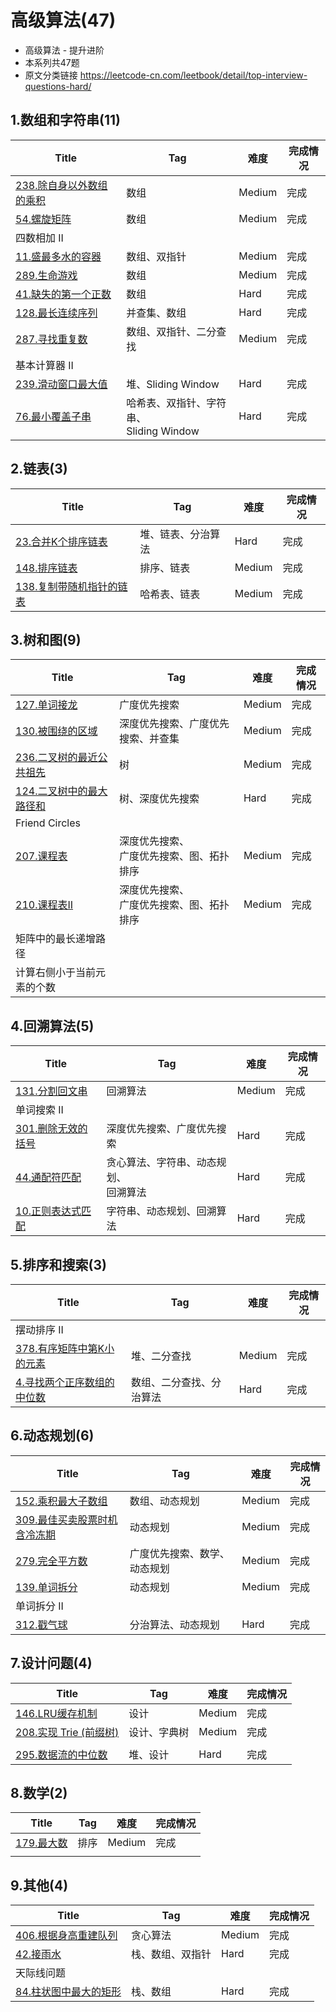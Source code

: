# 高级算法(47)
- 高级算法 - 提升进阶
- 本系列共47题
- 原文分类链接 https://leetcode-cn.com/leetbook/detail/top-interview-questions-hard/

## 1.数组和字符串(11)

| Title                                                        | Tag                                          | 难度   | 完成情况 |
| ------------------------------------------------------------ | -------------------------------------------- | ------ | -------- |
| [238.除自身以外数组的乘积](https://leetcode-cn.com/problems/product-of-array-except-self/) | 数组                                         | Medium | 完成     |
| [54.螺旋矩阵](https://leetcode-cn.com/problems/spiral-matrix/) | 数组                                         | Medium | 完成     |
| 四数相加 II                                                  |                                              |        |          |
| [11.盛最多水的容器](https://leetcode-cn.com/problems/container-with-most-water/) | 数组、双指针                                 | Medium | 完成     |
| [289.生命游戏](https://leetcode-cn.com/problems/game-of-life/) | 数组                                         | Medium | 完成     |
| [41.缺失的第一个正数](https://leetcode-cn.com/problems/first-missing-positive/) | 数组                                         | Hard   | 完成     |
| [128.最长连续序列](https://leetcode-cn.com/problems/longest-consecutive-sequence/) | 并查集、数组                                 | Hard   | 完成     |
| [287.寻找重复数](https://leetcode-cn.com/problems/find-the-duplicate-number/) | 数组、双指针、二分查找                       | Medium | 完成     |
| 基本计算器 II                                                |                                              |        |          |
| [239.滑动窗口最大值](https://leetcode-cn.com/problems/sliding-window-maximum/) | 堆、Sliding Window                           | Hard   | 完成     |
| [76.最小覆盖子串](https://leetcode-cn.com/problems/minimum-window-substring/) | 哈希表、双指针、字符串、<br />Sliding Window | Hard   | 完成     |

## 2.链表(3)

| Title                                                        | Tag                | 难度   | 完成情况 |
| ------------------------------------------------------------ | ------------------ | ------ | -------- |
| [23.合并K个排序链表](https://leetcode-cn.com/problems/merge-k-sorted-lists/) | 堆、链表、分治算法 | Hard   | 完成     |
| [148.排序链表](https://leetcode-cn.com/problems/sort-list/)  | 排序、链表         | Medium | 完成     |
| [138.复制带随机指针的链表](https://leetcode-cn.com/problems/copy-list-with-random-pointer/) | 哈希表、链表       | Medium | 完成     |

## 3.树和图(9)

| Title                                                        | Tag                                            | 难度   | 完成情况 |
| ------------------------------------------------------------ | ---------------------------------------------- | ------ | -------- |
| [127.单词接龙](https://leetcode-cn.com/problems/word-ladder/) | 广度优先搜索                                   | Medium | 完成     |
| [130.被围绕的区域](https://leetcode-cn.com/problems/surrounded-regions/) | 深度优先搜索、广度优先搜索、并查集             | Medium | 完成     |
| [236.二叉树的最近公共祖先](https://leetcode-cn.com/problems/lowest-common-ancestor-of-a-binary-tree/) | 树                                             | Medium | 完成     |
| [124.二叉树中的最大路径和](https://leetcode-cn.com/problems/binary-tree-maximum-path-sum/) | 树、深度优先搜索                               | Hard   | 完成     |
| Friend Circles                                               |                                                |        |          |
| [207.课程表](https://leetcode-cn.com/problems/course-schedule/) | 深度优先搜索、<br />广度优先搜索、图、拓扑排序 | Medium | 完成     |
| [210.课程表II](https://leetcode-cn.com/problems/course-schedule-ii/) | 深度优先搜索、<br />广度优先搜索、图、拓扑排序 | Medium | 完成     |
| 矩阵中的最长递增路径                                         |                                                |        |          |
| 计算右侧小于当前元素的个数                                   |                                                |        |          |

## 4.回溯算法(5)

| Title                                                        | Tag                                        | 难度   | 完成情况 |
| ------------------------------------------------------------ | ------------------------------------------ | ------ | -------- |
| [131.分割回文串](https://leetcode-cn.com/problems/palindrome-partitioning/) | 回溯算法                                   | Medium | 完成     |
| 单词搜索 II                                                  |                                            |        |          |
| [301.删除无效的括号](https://leetcode-cn.com/problems/remove-invalid-parentheses/) | 深度优先搜索、广度优先搜索                 | Hard   | 完成     |
| [44.通配符匹配](https://leetcode-cn.com/problems/wildcard-matching/) | 贪心算法、字符串、动态规划、<br />回溯算法 | Hard   | 完成     |
| [10.正则表达式匹配](https://leetcode-cn.com/problems/regular-expression-matching/) | 字符串、动态规划、回溯算法                 | Hard   | 完成     |

## 5.排序和搜索(3)

| Title                                                        | Tag                      | 难度   | 完成情况 |
| ------------------------------------------------------------ | ------------------------ | ------ | -------- |
| 摆动排序 II                                                  |                          |        |          |
| [378.有序矩阵中第K小的元素](https://leetcode-cn.com/problems/kth-smallest-element-in-a-sorted-matrix/) | 堆、二分查找             | Medium | 完成     |
| [4.寻找两个正序数组的中位数](https://leetcode-cn.com/problems/median-of-two-sorted-arrays/) | 数组、二分查找、分治算法 | Hard   | 完成     |

## 6.动态规划(6)

| Title                                                        | Tag                          | 难度   | 完成情况 |
| ------------------------------------------------------------ | ---------------------------- | ------ | -------- |
| [152.乘积最大子数组](https://leetcode-cn.com/problems/maximum-product-subarray/) | 数组、动态规划               | Medium | 完成     |
| [309.最佳买卖股票时机含冷冻期](https://leetcode-cn.com/problems/best-time-to-buy-and-sell-stock-with-cooldown/) | 动态规划                     | Medium | 完成     |
| [279.完全平方数](https://leetcode-cn.com/problems/perfect-squares/) | 广度优先搜索、数学、动态规划 | Medium | 完成     |
| [139.单词拆分](https://leetcode-cn.com/problems/word-break/) | 动态规划                     | Medium | 完成     |
| 单词拆分 II                                                  |                              |        |          |
| [312.戳气球](https://leetcode-cn.com/problems/burst-balloons/) | 分治算法、动态规划           | Hard   | 完成     |

## 7.设计问题(4)

| Title                                                        | Tag          | 难度   | 完成情况 |
| ------------------------------------------------------------ | ------------ | ------ | -------- |
| [146.LRU缓存机制](https://leetcode-cn.com/problems/lru-cache/) | 设计         | Medium | 完成     |
| [208.实现 Trie (前缀树)](https://leetcode-cn.com/problems/implement-trie-prefix-tree/) | 设计、字典树 | Medium | 完成     |
|                                                              |              |        |          |
| [295.数据流的中位数](https://leetcode-cn.com/problems/find-median-from-data-stream/) | 堆、设计     | Hard   | 完成     |

## 8.数学(2)

| Title                                                        | Tag  | 难度   | 完成情况 |
| ------------------------------------------------------------ | ---- | ------ | -------- |
| [179.最大数](https://leetcode-cn.com/problems/largest-number/) | 排序 | Medium | 完成     |
|                                                              |      |        |          |

## 9.其他(4)

| Title                                                        | Tag              | 难度   | 完成情况 |
| ------------------------------------------------------------ | ---------------- | ------ | -------- |
| [406.根据身高重建队列](https://leetcode-cn.com/problems/queue-reconstruction-by-height/) | 贪心算法         | Medium | 完成     |
| [42.接雨水](https://leetcode-cn.com/problems/trapping-rain-water/) | 栈、数组、双指针 | Hard   | 完成     |
| 天际线问题                                                   |                  |        |          |
| [84.柱状图中最大的矩形](https://leetcode-cn.com/problems/largest-rectangle-in-histogram/) | 栈、数组         | Hard   | 完成     |